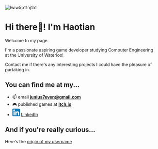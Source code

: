 ![lwiw5p11nj1a1](https://github.com/junius7even/junius7even/assets/33168288/091142cf-c408-4059-9ac8-4f2ca990b126)

<h1 align="left"> Hi there👋! I'm Haotian</h1>
Welcome to my page.


I'm a passionate aspiring game developer studying Computer Engineering at the University of Waterloo! 


Contact me if there's any interesting projects I could have the pleasure of partaking in.

## You can find me at my...
- 📫  email **junius7even@gmail.com**
- 🎮  published games at **[itch.io](https://junius7.itch.io/)**
- [<img src="174857.png" width="25" height="25" >](https://www.linkedin.com/in/haotian-mo-0b336b220/) [LinkedIn](https://www.linkedin.com/in/haotian-mo-0b336b220/)

## And if you're really curious...
Here's the [origin of my username](https://gundam.fandom.com/wiki/Junius_Seven)
